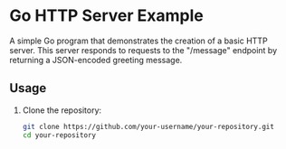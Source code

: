 # Go HTTP Server Example

A simple Go program that demonstrates the creation of a basic HTTP server. This server responds to requests to the "/message" endpoint by returning a JSON-encoded greeting message.

## Usage

1. Clone the repository:

   ```bash
   git clone https://github.com/your-username/your-repository.git
   cd your-repository
